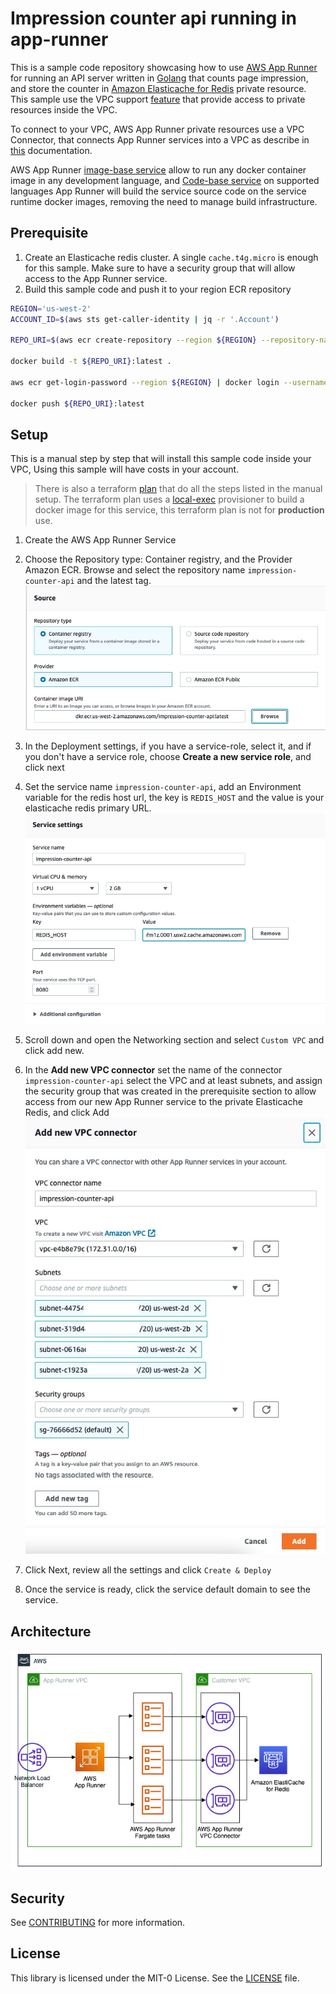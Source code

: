 # Impression counter api running in app-runner

This is a sample code repository showcasing how to use [AWS App Runner](https://aws.amazon.com/apprunner/) for running an API server written in [Golang](https://go.dev) that counts page impression, and store the counter in [Amazon Elasticache for Redis](https://aws.amazon.com/elasticache/redis/) private resource. This sample use the VPC support [feature](https://aws.amazon.com/blogs/aws/new-for-app-runner-vpc-support/) that provide access to private resources inside the VPC.

To connect to your VPC, AWS App Runner private resources use a VPC Connector, that connects App Runner services into a VPC as describe in [this](https://docs.aws.amazon.com/apprunner/latest/dg/network-vpc.html) documentation.

AWS App Runner [image-base service](https://docs.aws.amazon.com/apprunner/latest/dg/service-source-image.html) allow to run any docker container image in any development language, and [Code-base service](https://docs.aws.amazon.com/apprunner/latest/dg/service-source-code.html) on supported languages App Runner will build the service source code on the service runtime docker images, removing the need to manage build infrastructure.

## Prerequisite

1. Create an Elasticache redis cluster. A single `cache.t4g.micro` is enough for this sample. Make sure to have a security group that will allow access to the App Runner service.
2. Build this sample code and push it to your region ECR repository

```bash
REGION='us-west-2'
ACCOUNT_ID=$(aws sts get-caller-identity | jq -r '.Account')

REPO_URI=$(aws ecr create-repository --region ${REGION} --repository-name impression-counter-api | jq -r '.repository.repositoryUri')

docker build -t ${REPO_URI}:latest .

aws ecr get-login-password --region ${REGION} | docker login --username AWS --password-stdin ${ACCOUNT_ID}.dkr.ecr.${REGION}.amazonaws.com

docker push ${REPO_URI}:latest
```

## Setup

This is a manual step by step that will install this sample code inside your VPC, Using this sample will have costs in your account.

>There is also a terraform [plan](./terraform/) that do all the steps listed in the manual setup.
>The terraform plan uses a [local-exec](https://www.terraform.io/language/resources/provisioners/local-exec) provisioner to build a docker image for this service, this terraform plan is not for **production** use.

1. Create the AWS App Runner Service
2. Choose the Repository type: Container registry, and the Provider Amazon ECR. Browse and select the repository name `impression-counter-api` and the latest tag.
![service-create](img/create-service1.jpg)

3. In the Deployment settings, if you have a service-role, select it, and if you don't have a service role, choose **Create a new service role**, and click next
4. Set the service name `impression-counter-api`, add an Environment variable for the redis host url, the key is `REDIS_HOST` and the value is your elasticache redis primary URL.
![service-settings](./img/service-settings.jpg)
5. Scroll down and open the Networking section and select `Custom VPC` and click add new.
6. In the **Add new VPC connector** set the name of the connector `impression-counter-api` select the VPC and at least subnets, and assign the security group that was created in the prerequisite section to allow access from our new App Runner service to the private Elasticache Redis, and click Add
![connector](img/connector.jpg)
7. Click Next, review all the settings and click `Create & Deploy`
8. Once the service is ready, click the service default domain to see the service.

## Architecture

![Architecture](img/impression-counter-api-app-runner-sample.png)

## Security

See [CONTRIBUTING](CONTRIBUTING.md#security-issue-notifications) for more information.

## License

This library is licensed under the MIT-0 License. See the [LICENSE](./LICENSE) file.
